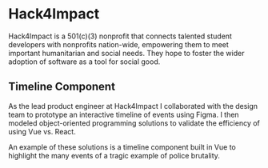 # Hack4Impact

Hack4Impact is a 501(c)(3) nonprofit that connects talented student developers with nonprofits nation-wide, empowering them to meet important humanitarian and social needs. They hope to foster the wider adoption of software as a tool for social good.

## Timeline Component

As the lead product engineer at Hack4Impact I collaborated with the design team to prototype an interactive timeline of events using Figma. I then modeled object-oriented programming solutions to validate the efficiency of using Vue vs. React.

An example of these solutions is a timeline component built in Vue to highlight the many events of a tragic example of police brutality.
